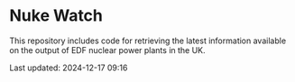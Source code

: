 # Nuke Watch

This repository includes code for retrieving the latest information available on the output of EDF nuclear power plants in the UK.

Last updated: 2024-12-17 09:16
